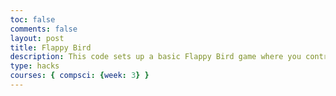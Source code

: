 ```yaml
---
toc: false
comments: false
layout: post
title: Flappy Bird
description: This code sets up a basic Flappy Bird game where you control a bird by pressing any key. The bird jumps when a key is pressed, and obstacles move from right to left. The game checks for collisions with the obstacles, and the score increases each time an obstacle passes. When a collision occurs, an alert is shown displaying the score, and the game resets.
type: hacks
courses: { compsci: {week: 3} }
---
```




<html lang="en">
<head>
    <meta charset="UTF-8">
    <meta name="viewport" content="width=device-width, initial-scale=1.0">
    <title>Flappy Bird</title>
    <style>
        body {
            margin: 0;
            overflow: hidden;
        }
        canvas {
            background-color: #70c5ce;
            display: block;
            margin: 0 auto;
        }
    </style>
</head>
<body>
    <canvas id="gameCanvas"></canvas>
    <script>
        const canvas = document.getElementById('gameCanvas');
        const ctx = canvas.getContext('2d');

        canvas.width = 800;
        canvas.height = 600;

        let bird = {
            x: 100,
            y: canvas.height / 2,
            width: 50,
            height: 50,
            velocityY: 0,
            gravity: 0.5,
            jumpStrength: 10
        };

        let obstacles = [];
        let score = 0;

        function drawBird() {
            ctx.fillStyle = 'yellow';
            ctx.fillRect(bird.x, bird.y, bird.width, bird.height);
        }

        function drawObstacles() {
            ctx.fillStyle = 'green';
            obstacles.forEach(obstacle => {
                ctx.fillRect(obstacle.x, obstacle.y, obstacle.width, obstacle.height);
            });
        }

        function updateBird() {
            bird.velocityY += bird.gravity;
            bird.y += bird.velocityY;
        }

        function updateObstacles() {
            obstacles.forEach(obstacle => {
                obstacle.x -= 5;

                // Check if bird collides with obstacle
                if (
                    bird.x < obstacle.x + obstacle.width &&
                    bird.x + bird.width > obstacle.x &&
                    bird.y < obstacle.y + obstacle.height &&
                    bird.y + bird.height > obstacle.y
                ) {
                    gameOver();
                }

                // If obstacle moves off screen, remove it and increase score
                if (obstacle.x + obstacle.width < 0) {
                    obstacles.splice(obstacles.indexOf(obstacle), 1);
                    score++;
                }
            });
        }

        function gameLoop() {
            ctx.clearRect(0, 0, canvas.width, canvas.height);

            drawBird();
            drawObstacles();
            updateBird();
            updateObstacles();

            requestAnimationFrame(gameLoop);
        }

        function jump() {
            bird.velocityY = -bird.jumpStrength;
        }

        function spawnObstacle() {
            let height = Math.random() * (canvas.height - 200) + 50;
            obstacles.push({
                x: canvas.width,
                y: 0,
                width: 50,
                height: height
            });
            obstacles.push({
                x: canvas.width,
                y: height + 150,
                width: 50,
                height: canvas.height - height - 150
            });
        }

        function gameOver() {
            alert('Game Over!\nScore: ' + score);
            bird.y = canvas.height / 2;
            bird.velocityY = 0;
            obstacles = [];
            score = 0;
        }

        document.addEventListener('keydown', jump);

        setInterval(spawnObstacle, 2000);

        gameLoop();
    </script>
</body>
</html>
